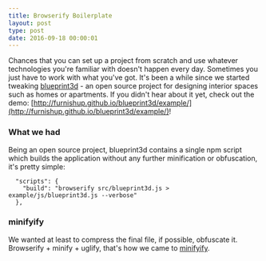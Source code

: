 ```yaml
---
title: Browserify Boilerplate
layout: post
type: post
date: 2016-09-18 00:00:01
---
```


Chances that you can set up a project from scratch and use whatever technologies
you're familiar with doesn't happen every day. Sometimes you just have to work with what you've got.
It's been a while since we started tweaking [blueprint3d](https://github.com/furnishup/blueprint3d) -
an open source project for designing interior spaces such as homes or apartments.
If you didn't hear about it yet, check out the demo:
[http://furnishup.github.io/blueprint3d/example/](http://furnishup.github.io/blueprint3d/example/)!

### What we had

Being an open source project, blueprint3d contains a single npm script which builds the application without
any further minification or obfuscation, it's pretty simple:

<pre><code>  "scripts": {
    "build": "browserify src/blueprint3d.js > example/js/blueprint3d.js --verbose"
  },
</code></pre>

### minifyify

We wanted at least to compress the final file, if possible, obfuscate it. Browserify + minify + uglify, that's
how we came to [minifyify](https://www.npmjs.com/package/minifyify).